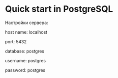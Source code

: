 # Quick start in PostgreSQL

Настройки сервера:

host name: localhost

port: 5432

database: postgres

username: postgres

password: postgres

